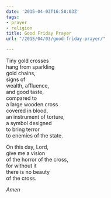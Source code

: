 ```yaml
---
date: '2015-04-03T16:50:03Z'
tags:
- prayer
- religion
title: Good Friday Prayer
url: "/2015/04/03/good-friday-prayer/"

---
```

Tiny gold crosses  
hang from sparkling  
gold chains,  
signs of  
wealth, affluence,  
and good taste,  
compared to   
a large wooden cross  
covered in blood,  
an instrument of torture,  
a symbol designed  
to bring terror  
to enemies of the state.

On this day, Lord,  
give me a vision  
of the horror of the cross,  
for without it  
there is no beauty  
of the cross.

*Amen*
